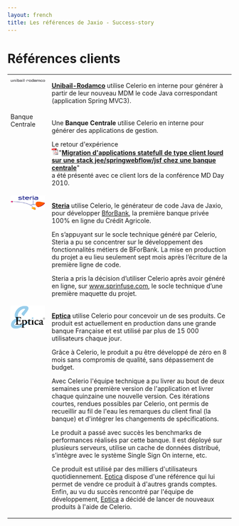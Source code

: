 ```yaml
---
layout: french
title: Les références de Jaxio - Success-story
---
```

# Références clients

<table>
<tr>
<td style="vertical-align: top">
<img src="/images/customers/logo-unibail-rodamco.gif"/></td>
<td>
<p>
<a href="http://www.unibail-rodamco.fr" target="_new"><strong>Unibail-Rodamco</strong></a> utilise Celerio en interne pour générer à partir de leur nouveau MDM le code Java correspondant (application Spring MVC3).   
</p>
</td>
</tr>
<tr>
<td style="vertical-align: top">Banque Centrale</td>
<td>
<p>
Une <strong>Banque Centrale</strong> utilise Celerio en interne pour générer des applications de gestion.
</p>
<p>
Le retour d'expérience<br/> <img src="/images/pdf-icon.png" width="16" height="16"/>"<a href="/documents/jaxio-migration-application-client-serveur.pdf" 
onclick="javascript: pageTracker._trackPageview('/documents/jaxio-migration-application-client-serveur.pdf'); "><strong>Migration d'applications statefull de type client lourd sur une stack jee/springwebflow/jsf chez une banque centrale</strong></a>"
<br/> a été présenté avec ce client lors de la conférence MD Day 2010.
</p>
</td>
</tr>

<tr>
<td style="vertical-align: top">
<img src="/images/customers/logo-steria.gif" />
</td>
<td>
<p>
<a href="http://www.steria.fr" target="_new"><strong>Steria</strong></a> utilise Celerio, le générateur de code Java de Jaxio, pour développer <a href="http://www.bforbank.com">BforBank</a>, 
la première banque privée 100% en ligne du Crédit Agricole.</p>

<p>
En s’appuyant sur le socle technique généré par Celerio, Steria a pu se concentrer sur le développement des fonctionnalités métiers de BForBank. 
La mise en production du projet a eu lieu seulement sept mois après l’écriture de la première ligne de code.
</p>

<p>
Steria a pris la décision d’utiliser Celerio après avoir généré en ligne, sur 
<a href="http://www.springfuse.com">www.sprinfuse.com</a>, le socle  technique d’une première  maquette du projet.
</p>
</td>
</tr>

<tr>
<td style="vertical-align: top">
<img src="/images/customers/logo-eptica.gif"/>
</td>
<td>
<p>
<a href="http://www.eptica.com" target="_new"><strong>Eptica</strong></a> utilise Celerio pour concevoir un de ses produits.
Ce produit est actuellement en production dans une grande banque Française et est utilisé par plus de 15 000 utilisateurs chaque jour.
</p>

<p>
Grâce à Celerio, le produit a pu être développé de zéro en 8 mois sans compromis de qualité, sans dépassement de budget.
</p>

<p>
Avec Celerio l'équipe technique a pu livrer au bout de deux semaines une première version de l'application et livrer chaque quinzaine une nouvelle version. 
Ces itérations courtes, rendues possibles par Celerio, ont permis de recueillir au fil de l'eau les remarques du client final (la banque) et d'intégrer les changements de spécifications.
</p>

<p>
Le produit a passé avec succès les benchmarks de performances réalisés par cette banque. 
Il est déployé sur plusieurs serveurs, utilise un cache de données distribué, s’intègre avec le système  Single Sign On interne, etc.
</p>

<p>
Ce produit est utilisé par des milliers d'utilisateurs quotidiennement. <a href="http://www.eptica.com">Eptica</a> dispose d'une référence qui lui permet de vendre
ce produit à d'autres grands comptes. Enfin, au vu du succès rencontré par l'équipe de développement, 
<a href="http://www.eptica.com">Eptica</a> a décidé de lancer de nouveaux produits à l'aide de Celerio.
</p>
</td>
</tr>
</table>
